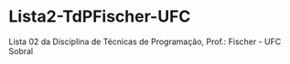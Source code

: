 # Lista2-TdPFischer-UFC
Lista 02 da Disciplina de Técnicas de Programação, Prof.: Fischer - UFC Sobral

